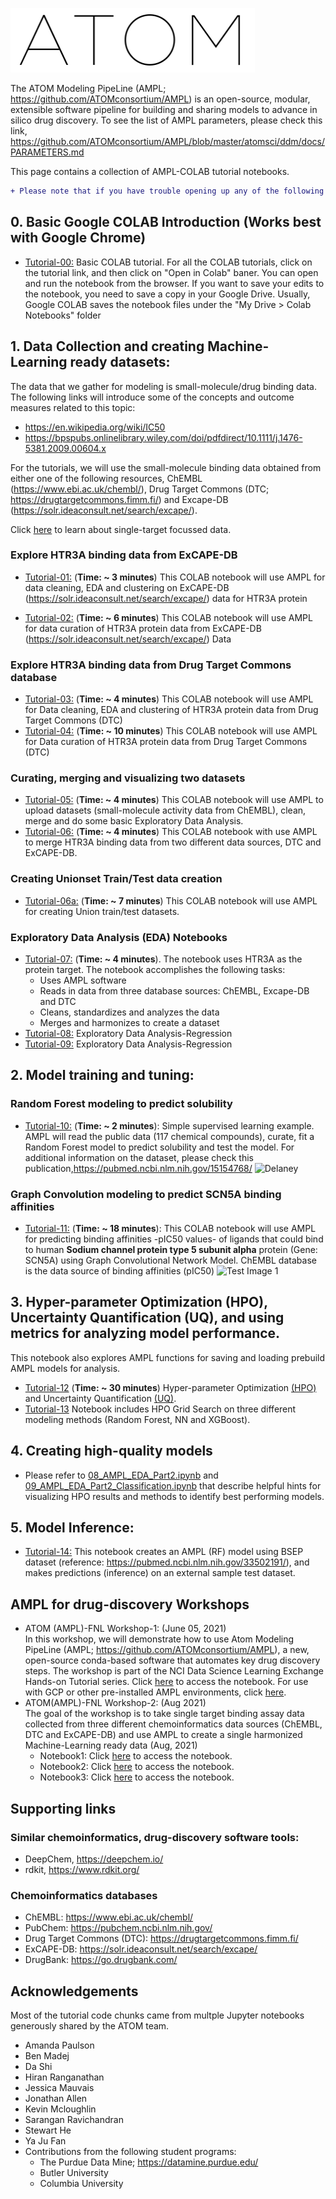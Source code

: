 ![Test Image 1](Img/ATOM.PNG)

The ATOM Modeling PipeLine (AMPL; https://github.com/ATOMconsortium/AMPL) is an open-source, modular, extensible software pipeline for building and sharing models to advance in silico drug discovery. To see the list of AMPL parameters, please check this link,  https://github.com/ATOMconsortium/AMPL/blob/master/atomsci/ddm/docs/PARAMETERS.md

This page contains a collection of AMPL-COLAB tutorial notebooks. 

```diff
+ Please note that if you have trouble opening up any of the following notebooks, please go to, https://nbviewer.jupyter.org/, and paste the notebook link to view the contents.
```


## 0. Basic Google COLAB Introduction (Works best with Google Chrome)
* [Tutorial-00:](00_BasicCOLAB_Tutorial.ipynb) Basic COLAB tutorial. For all the COLAB tutorials, click on the tutorial link, and then click on "Open in Colab" baner. You can open and run the notebook from the browser. If you want to save your edits to the notebook, you need to save a copy in your Google Drive. Usually, Google COLAB saves the notebook files under the "My Drive > Colab Notebooks" folder

## 1. Data Collection and creating Machine-Learning ready datasets:

The data that we gather for modeling is small-molecule/drug binding data. The following links will introduce some of the concepts and outcome measures related to this topic:
* https://en.wikipedia.org/wiki/IC50
* https://bpspubs.onlinelibrary.wiley.com/doi/pdfdirect/10.1111/j.1476-5381.2009.00604.x

For the tutorials, we will use the small-molecule binding data obtained from either one of the following resources, ChEMBL (https://www.ebi.ac.uk/chembl/), Drug Target Commons (DTC; https://drugtargetcommons.fimm.fi/) and Excape-DB (https://solr.ideaconsult.net/search/excape/). 

Click [here](supp_md/README.md) to learn about single-target focussed data.


### Explore HTR3A binding data from ExCAPE-DB
* [Tutorial-01:](01_Exploring_Target_Activity_ExcapeDB.ipynb) (**Time: ~ 3 minutes**)
This COLAB notebook will use AMPL for data cleaning, EDA and clustering on ExCAPE-DB (https://solr.ideaconsult.net/search/excape/) data for HTR3A protein 

* [Tutorial-02:](02_Explore_Data_ExcapeDB_curation.ipynb) (**Time: ~ 6 minutes**)
This COLAB notebook will use AMPL for data curation of HTR3A protein data from ExCAPE-DB (https://solr.ideaconsult.net/search/excape/) Data 

### Explore HTR3A binding data from Drug Target Commons database

* [Tutorial-03:](03_Explore_Data_DTC.ipynb) (**Time: ~ 4 minutes**)
This COLAB notebook will use AMPL for Data cleaning, EDA and clustering of HTR3A protein data from Drug Target Commons (DTC)  
* [Tutorial-04:](04_Explore_Data_DTC_Curate.ipynb) (**Time: ~ 10 minutes**)
This COLAB notebook will use AMPL for Data curation of HTR3A protein data from Drug Target Commons (DTC)

### Curating, merging and visualizing two datasets 
* [Tutorial-05:](05_EDA_Curate_Merge_Visualize.ipynb) (**Time: ~ 4 minutes**)
This COLAB notebook will use AMPL to upload datasets (small-molecule activity data from ChEMBL), clean, merge and do some basic Exploratory Data Analysis. 
* [Tutorial-06:](06_Combine_Datasets.ipynb) (**Time: ~ 4 minutes**)
This COLAB notebook with use AMPL to merge HTR3A binding data from two different data sources, DTC and ExCAPE-DB.

### Creating Unionset Train/Test data creation 
* [Tutorial-06a:](06a_UnionDSet.ipynb) (**Time: ~ 7 minutes**)
This COLAB notebook will use AMPL for creating Union train/test datasets. 

### Exploratory Data Analysis (EDA) Notebooks
* [Tutorial-07:](07_EDA_With_Harmonization.ipynb) (**Time: ~ 4 minutes**). The notebook uses HTR3A as the protein target. The notebook accomplishes the following tasks:
   * Uses AMPL software
   * Reads in data from three database sources: ChEMBL, Excape-DB and DTC 
   * Cleans, standardizes and analyzes the data
   * Merges and harmonizes to create a dataset
* [Tutorial-08:](08_AMPL_EDA_Part2.ipynb) Exploratory Data Analysis-Regression 
* [Tutorial-09:](09_AMPL_EDA_Part2_Classification.ipynb) Exploratory Data Analysis-Regression 

## 2. Model training and tuning:

### Random Forest modeling to predict solubility
* [Tutorial-10:](10_Delaney_Solubility_Prediction.ipynb) (**Time: ~ 2 minutes**): Simple supervised learning example.
AMPL will read the public data (117 chemical compounds), curate, fit a Random Forest model to predict solubility and test the model. For additional information on the dataset, please check this publication,https://pubmed.ncbi.nlm.nih.gov/15154768/
![Delaney](https://github.com/ravichas/AMPL-Tutorial/blob/master/Img/Delaney.PNG)

### Graph Convolution modeling to predict SCN5A binding affinities 
* [Tutorial-11:](11_CHEMBL26_SCN5A_IC50_prediction.ipynb) (**Time: ~ 18 minutes**): 
This COLAB notebook will use AMPL for predicting binding affinities -pIC50 values- of ligands that could bind to human **Sodium channel protein type 5 subunit alpha** protein (Gene: SCN5A) using Graph Convolutional Network Model. ChEMBL database is the data source of binding affinities (pIC50)
![Test Image 1](https://github.com/ravichas/AMPL-Tutorial/blob/master/Img/SCN5A.PNG)

## 3. Hyper-parameter Optimization (HPO), Uncertainty Quantification (UQ), and using metrics for analyzing model performance. 

This notebook also explores AMPL functions for saving and loading prebuild AMPL models for analysis. 
* [Tutorial-12](12_AMPL_HPO_demo.ipynb) (**Time: ~ 30 minutes**) Hyper-parameter Optimization [(HPO)](https://en.wikipedia.org/wiki/Hyperparameter_optimization) and Uncertainty Quantification [(UQ)](https://en.wikipedia.org/wiki/Uncertainty_quantification).
* [Tutorial-13](13_AMPL_HPO_Part2.ipynb) Notebook includes HPO Grid Search on three different modeling methods (Random Forest, NN and XGBoost).

## 4. Creating high-quality models 
* Please refer to [08_AMPL_EDA_Part2.ipynb](08_AMPL_EDA_Part2.ipynb) and [09_AMPL_EDA_Part2_Classification.ipynb](09_AMPL_EDA_Part2_Classification.ipynb) that describe helpful hints for visualizing HPO results and methods to identify best performing models.

## 5. Model Inference: 
* [Tutorial-14:](14_BSEP_modeling.ipynb) This notebook creates an AMPL (RF) model using BSEP dataset (reference: https://pubmed.ncbi.nlm.nih.gov/33502191/), and makes predictions (inference) on an external sample test dataset.   
 
## AMPL for drug-discovery Workshops
* ATOM (AMPL)-FNL Workshop-1: (June 05, 2021) <br>
In this workshop, we will demonstrate how to use Atom Modeling PipeLine (AMPL; https://github.com/ATOMconsortium/AMPL), a new, open-source conda-based software that automates key drug discovery steps. The workshop is part of the NCI Data Science Learning Exchange Hands-on Tutorial series. Click [here](https://github.com/ATOMconsortium/AMPL/blob/master/atomsci/ddm/examples/tutorials/AMPL_FNL_Workshop_06052021.ipynb) to access the notebook. For use with GCP or other pre-installed AMPL environments, click [here](https://github.com/ATOMconsortium/AMPL/blob/master/atomsci/ddm/examples/tutorials/GCP_AMPL_FNL_Workshop_06052021.ipynb).
* ATOM(AMPL)-FNL Workshop-2: (Aug 2021)<br>
The goal of the workshop is to take single target binding assay data collected from three different chemoinformatics data sources (ChEMBL, DTC and ExCAPE-DB) and use AMPL to create a single harmonized Machine-Learning ready data (Aug, 2021)
    - Notebook1: Click [here](https://nbviewer.jupyter.org/github/ATOMconsortium/AMPL/blob/master/atomsci/ddm/examples/tutorials/AMPL_FNL_Wrshp2_1.ipynb) to access the notebook. 
    - Notebook2: Click [here](https://nbviewer.jupyter.org/github/ATOMconsortium/AMPL/blob/master/atomsci/ddm/examples/tutorials/AMPL_FNL_Wrshp2_2.ipynb) to access the notebook.
    - Notebook3: Click [here](https://nbviewer.jupyter.org/github/ATOMconsortium/AMPL/blob/master/atomsci/ddm/examples/tutorials/AMPL_FNL_Wrshp2_3.ipynb) to access the notebook.

## Supporting links

### Similar chemoinformatics, drug-discovery software tools:
* DeepChem, https://deepchem.io/
* rdkit, https://www.rdkit.org/

### Chemoinformatics databases
* ChEMBL: https://www.ebi.ac.uk/chembl/
* PubChem: https://pubchem.ncbi.nlm.nih.gov/
* Drug Target Commons (DTC): https://drugtargetcommons.fimm.fi/
* ExCAPE-DB: https://solr.ideaconsult.net/search/excape/
* DrugBank: https://go.drugbank.com/

## Acknowledgements
Most of the tutorial code chunks came from multple Jupyter notebooks generously shared by the ATOM team. 
* Amanda Paulson
* Ben Madej 
* Da Shi
* Hiran Ranganathan
* Jessica Mauvais
* Jonathan Allen
* Kevin Mcloughlin
* Sarangan Ravichandran
* Stewart He
* Ya Ju Fan
* Contributions from the following student programs: 
    * The Purdue Data Mine; https://datamine.purdue.edu/  
    * Butler University
    * Columbia University 
